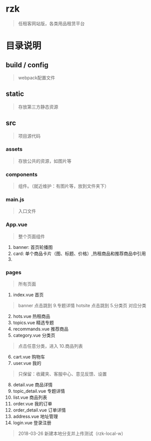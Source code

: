 # rzk

> 任租客网站版，各类用品租赁平台


# 目录说明

## build / config

> webpack配置文件

## static

> 存放第三方静态资源

## src

> 项目源代码

###  assets

> 存放公共的资源，如图片等

### components

> 组件。（就近维护：有图片等，放到文件夹下）

### main.js

> 入口文件

### App.vue

> 整个页面组件

1. banner: 首页轮播图
2. card: 单个商品卡片（图、标题、价格）,热租商品和推荐商品中引用
3.

### pages

> 所有页面

1. index.vue    首页

> banner 点击跳到 9.专题详情
> hotsite 点击跳到 5.分类页 对应分类

2. hots.vue 热租商品
3. topics.vue 精选专题
4. recommands.vue 推荐商品
5. category.vue 分类页

> 点击任意分类，进入 10.商品列表

6. cart.vue 购物车
7. user.vue 我的

> 只保留：收藏夹、客服中心、意见反馈、设置

8. detail.vue 商品详情
9. topic_detail.vue 专题详情
10. list.vue 商品列表
11. order.vue 我的订单
12. order_detail.vue 订单详情
13. address.vue 地址管理
14. login.vue 登录注册

 > 2018-03-26 新建本地分支并上传测试（rzk-local-w）
